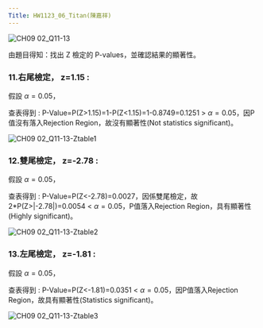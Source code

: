 ```yaml
---
Title: HW1123_06_Titan(陳嘉祥)
--- 
```


![CH09 02_Q11-13](https://github.com/user-attachments/assets/83173c44-4001-4c61-b748-692d93ca5351)
 
由題目得知：找出 Z 檢定的 P-values，並確認結果的顯著性。

### 11.右尾檢定， z=1.15 :  

假設 $\alpha = 0.05$，  

查表得到 : P-Value=P(Z>1.15)=1-P(Z<1.15)=1-0.8749=0.1251 > $\alpha = 0.05$，因P值沒有落入Rejection Region，故沒有顯著性(Not statistics significant)。

![CH09 02_Q11-13-Ztable1](https://github.com/user-attachments/assets/11521c91-b58b-4ee6-bb69-781116fef373)


### 12.雙尾檢定， z=-2.78 :  

假設 $\alpha = 0.05$， 

查表得到 : P-Value=P(Z<-2.78)=0.0027，因係雙尾檢定，故2*P(Z>|-2.78|)=0.0054 < $\alpha = 0.05$，P值落入Rejection Region，具有顯著性(Highly significant)。

![CH09 02_Q11-13-Ztable2](https://github.com/user-attachments/assets/f74c837a-a795-4435-8067-985bdab8c4c6)


### 13.左尾檢定， z=-1.81 :  

假設 $\alpha = 0.05$， 

查表得到 : P-Value=P(Z<-1.81)=0.0351 < $\alpha = 0.05$，因P值落入Rejection Region，故具有顯著性(Statistics significant)。

![CH09 02_Q11-13-Ztable3](https://github.com/user-attachments/assets/003f1fb0-f53d-4e85-8a3e-4d86b629d026)

